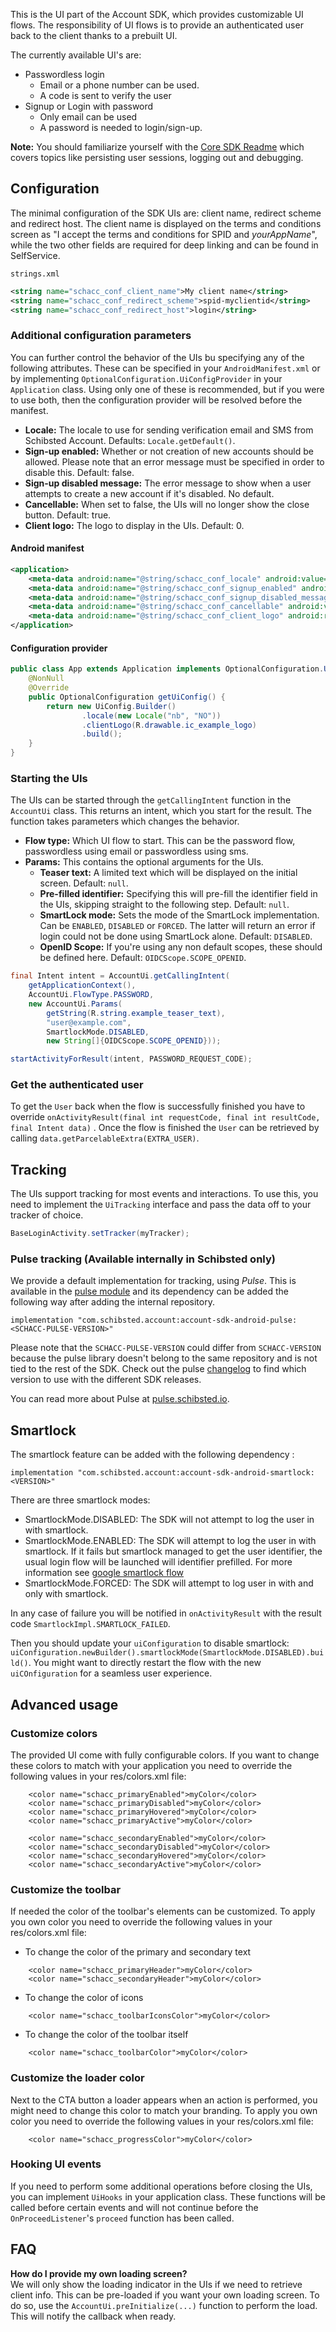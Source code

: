 This is the UI part of the Account SDK, which provides customizable UI flows. The responsibility of UI flows is to provide an authenticated user back to the client thanks to a prebuilt UI.

The currently available UI's are:
 * Passwordless login 
    - Email or a phone number can be used.
    - A code is sent to verify the user
 * Signup or Login with password
    - Only email can be used 
    - A password is needed to login/sign-up.

__Note:__ You should familiarize yourself with the [Core SDK Readme](../core) which covers topics like persisting user sessions, logging out and debugging.


## Configuration
The minimal configuration of the SDK UIs are: client name, redirect scheme and redirect host. The client name is displayed on the terms and conditions screen as "I accept the terms and conditions for SPID and _yourAppName_", while the two other fields are required for deep linking and can be found in SelfService.

`strings.xml`
```xml
<string name="schacc_conf_client_name">My client name</string>
<string name="schacc_conf_redirect_scheme">spid-myclientid</string>
<string name="schacc_conf_redirect_host">login</string>
``` 


### Additional configuration parameters
You can further control the behavior of the UIs bu specifying any of the following attributes. These can be specified in your `AndroidManifest.xml` or by implementing `OptionalConfiguration.UiConfigProvider` in your `Application` class. Using only one of these is recommended, but if you were to use both, then the configuration provider will be resolved before the manifest.

- **Locale:** The locale to use for sending verification email and SMS from Schibsted Account. Defaults: `Locale.getDefault()`.
- **Sign-up enabled:** Whether or not creation of new accounts should be allowed. Please note that an error message must be specified in order to disable this. Default: false.
- **Sign-up disabled message:** The error message to show when a user attempts to create a new account if it's disabled. No default.
- **Cancellable:** When set to false, the UIs will no longer show the close button. Default: true.
- **Client logo:** The logo to display in the UIs. Default: 0.

#### Android manifest
```xml
<application>
    <meta-data android:name="@string/schacc_conf_locale" android:value="en_EN" />
    <meta-data android:name="@string/schacc_conf_signup_enabled" android:value="false" />
    <meta-data android:name="@string/schacc_conf_signup_disabled_message" android:value="Some reason" />
    <meta-data android:name="@string/schacc_conf_cancellable" android:value="false" />
    <meta-data android:name="@string/schacc_conf_client_logo" android:resource="@drawable/schacc_ic_cancel" />
</application>
```

#### Configuration provider
```java
public class App extends Application implements OptionalConfiguration.UiConfigProvider {
    @NonNull
    @Override
    public OptionalConfiguration getUiConfig() {
        return new UiConfig.Builder()
                .locale(new Locale("nb", "NO"))
                .clientLogo(R.drawable.ic_example_logo)
                .build();
    }
}
```

### Starting the UIs
The UIs can be started through the `getCallingIntent` function in the `AccountUi` class. This returns an intent, which you start for the result. The function takes parameters which changes the behavior.

- **Flow type:** Which UI flow to start. This can be the password flow, passwordless using email or passwordless using sms.
- **Params:** This contains the optional arguments for the UIs.
    - **Teaser text:** A limited text which will be displayed on the initial screen. Default: `null`.
    - **Pre-filled identifier:** Specifying this will pre-fill the identifier field in the UIs, skipping straight to the following step. Default: `null`.
    - **SmartLock mode:** Sets the mode of the SmartLock implementation. Can be `ENABLED`, `DISABLED` or `FORCED`. The latter will return an error if login could not be done using SmartLock alone. Default: `DISABLED`.
    - **OpenID Scope:** If you're using any non default scopes, these should be defined here. Default: `OIDCScope.SCOPE_OPENID`. 


```java
final Intent intent = AccountUi.getCallingIntent(
    getApplicationContext(),
    AccountUi.FlowType.PASSWORD,
    new AccountUi.Params(
        getString(R.string.example_teaser_text), 
        "user@example.com",
        SmartlockMode.DISABLED,
        new String[]{OIDCScope.SCOPE_OPENID}));

startActivityForResult(intent, PASSWORD_REQUEST_CODE);
```


### Get the authenticated user
 To get the `User` back when the flow is successfully finished you have to override `onActivityResult(final int requestCode, final int resultCode, final Intent data)` . Once the flow is finished the `User` can be retrieved by calling
 `data.getParcelableExtra(EXTRA_USER)`.


## Tracking
The UIs support tracking for most events and interactions. To use this, you need to implement the `UiTracking` interface and pass the data off to your tracker of choice.

```java
BaseLoginActivity.setTracker(myTracker);
```

### Pulse tracking (Available internally in Schibsted only)
We provide a default implementation for tracking, using _Pulse_. This is available in the [pulse module](https://github.schibsted.io/spt-identity/account-sdk-android-internal) and its dependency can be added the following way after adding the internal repository.

```
implementation "com.schibsted.account:account-sdk-android-pulse:<SCHACC-PULSE-VERSION>"
```

Please note that the `SCHACC-PULSE-VERSION` could differ from `SCHACC-VERSION` because the pulse library doesn't belong to the same repository and is not tied to the rest of the SDK.
Check out the pulse [changelog](https://github.schibsted.io/spt-identity/account-sdk-android-internal/blob/master/CHANGELOG.md) to find which version to use with the different SDK releases.

You can read more about Pulse at [pulse.schibsted.io](https://pulse.schibsted.io).

## Smartlock
The smartlock feature can be added with the following dependency :
```
implementation "com.schibsted.account:account-sdk-android-smartlock:<VERSION>"
```
There are three smartlock modes:
- SmartlockMode.DISABLED: The SDK will not attempt to log the user in with smartlock. 
- SmartlockMode.ENABLED: The SDK will attempt to log the user in with smartlock. If it fails but smartlock managed to get the user identifier, the usual login flow will be launched 
will identifier prefilled. For more information see [google smartlock flow](https://developers.google.com/identity/smartlock-passwords/android/overview)
- SmartlockMode.FORCED: The SDK will attempt to log user in with and only with smartlock. 

In any case of failure you will be notified in `onActivityResult` with the result code `SmartlockImpl.SMARTLOCK_FAILED`.

Then you should update your `uiConfiguration` to disable smartlock: `uiConfiguration.newBuilder().smartlockMode(SmartlockMode.DISABLED).build()`.
You might want to directly restart the flow with the new `uiCOnfiguration` for a seamless user experience.

## Advanced usage

### Customize colors
The provided UI come with fully configurable colors. If you want to change these colors to match with your application you need to override the following values in your res/colors.xml file:

```
    <color name="schacc_primaryEnabled">myColor</color>
    <color name="schacc_primaryDisabled">myColor</color>
    <color name="schacc_primaryHovered">myColor</color>
    <color name="schacc_primaryActive">myColor</color>

    <color name="schacc_secondaryEnabled">myColor</color>
    <color name="schacc_secondaryDisabled">myColor</color>
    <color name="schacc_secondaryHovered">myColor</color>
    <color name="schacc_secondaryActive">myColor</color>
```
### Customize the toolbar
If needed the color of the toolbar's elements can be customized.
To apply you own color you need to override the following values in your res/colors.xml file:

- To change the color of the primary and secondary text
```
    <color name="schacc_primaryHeader">myColor</color>
    <color name="schacc_secondaryHeader">myColor</color>
```
- To change the color of icons
```
    <color name="schacc_toolbarIconsColor">myColor</color>
```
- To change the color of the toolbar itself
```
    <color name="schacc_toolbarColor">myColor</color>
```

### Customize the loader color
Next to the CTA button a loader appears when an action is performed, you might need to change this color to match your branding.
To apply you own color you need to override the following values in your res/colors.xml file:
```
    <color name="schacc_progressColor">myColor</color>
```

### Hooking UI events
If you need to perform some additional operations before closing the UIs, you can implement `UiHooks` in your application class. These functions will be called before certain events and will not continue before the `OnProceedListener`'s `proceed` function has been called.

## FAQ
**How do I provide my own loading screen?**<br>
We will only show the loading indicator in the UIs if we need to retrieve client info. This can be pre-loaded if you want your own loading screen. To do so, use the `AccountUi.preInitialize(...)` function to perform the load. This will notify the callback when ready.
